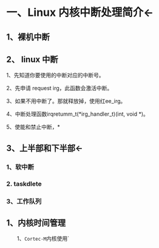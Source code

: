 # 一、Linux 内核中断处理简介←

## 1、裸机中断


## 2、 linux 中断

1、先知道你要使用的中断对应的中断号。

2、先申请 request irg，此函数会激活中断。

3、如果不用中断了。那就释放掉，使用红ee_irg。

4、中断处理函数irqretumm_t(*irg_handler_t)(int, void *)。

5、使能和禁止中断，*

## 3、上半部和下半部←
### 1、软中断

### 2. taskdlete

### 3、工作队列

## 1、内核时间管理
&emsp;&emsp;1、`Cortec-M`内核使用`
<!--stackedit_data:
eyJoaXN0b3J5IjpbLTgyNzYyMjE3N119
-->
